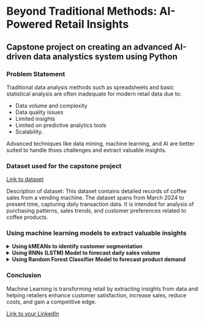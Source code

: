 # Beyond Traditional Methods: AI-Powered Retail Insights

## Capstone project on creating an advanced AI-driven data analystics system using Python

### Problem Statement
Traditional data analysis methods such as spreadsheets and basic statistical analysis are often inadequate for modern retail data due to:
- Data volume and complexity
- Data quality issues
- Limited insights
- Limited on predictive analytics tools
- Scalability.

Advanced techniques like data mining, machine learning, and AI are better suited to handle thses challenges and extract valuable insights.

### Dataset used for the capstone project
[Link to dataset](https://www.kaggle.com/datasets/ihelon/coffee-sales/data)

Description of dataset:
This dataset contains detailed records of coffee sales from a vending machine. The dataset spans from March 2024 to present time, capturing daily transaction data. It is intended for analysis of purchasing patterns, sales trends, and customer preferences related to coffee products.

### Using machine learning models to extract valuable insights

<details>
<summary><b>Using kMEANs to identify customer segmentation</b></summary>

<img width="456" alt="image" src="https://github.com/user-attachments/assets/fef1d277-e73b-48df-8d26-7456fbf5c988">

Screenshot of elbow plot

<img width="488" alt="image" src="https://github.com/user-attachments/assets/0d053ae4-1231-4611-865d-b95bb992b9b2">


Screenshot of kMeans scatterplot


It is difficult to accurately categorize customers into segmentation due to:
- Customers have varied demographics, purchase behaviours, and preferences.
- Customers preferences and behaviours can change over time.
- Data quality issues such as incomplete or inaccurate data can dinder the effectiveness of segmentation efforts. 

</details>

<details>
<summary><b>Using RNNs (LSTM) Model to forecast daily sales volume</b></summary>

<img width="442" alt="image" src="https://github.com/user-attachments/assets/954028d4-187c-4482-9860-83fbefd3aba7">

Screenshot of LSTM Model


Making an accurate sales forecasting can be difficult due to:
- Stockouts or excessive inventory can impact sales
- Changes in pricing can affect demand and sales
- Ecnonomic factors like inflation, interest rates and consumer confidence can influence sales. 

</details>

<details>
<summary><b>Using Random Forest Classifier Model to forecast product demand</b></summary>

![image](https://github.com/user-attachments/assets/4696d3e3-48ec-45dd-8bfa-023107b1e425)
  
Screenshot of RFC Model Prediction

![image](https://github.com/user-attachments/assets/dbfef955-fe05-4ee4-a92a-dc1ede840dcd)

Screenshot of RFC Model Classification Report

Making accurate product demand can be difficult due to:
- Demand fluctuates due to seasonal factors and promotional activities
- Economic conditions, competitve landscape, and supply chain disruptions can significantly impact demand.
- Demand for products throughout their life cycle, from introduction to maturity and decline. 

</details>

### Conclusion
Machine Learning is transforming retail by extracting insights from data and helping retailers enhance customer satisfaction, increase sales, reduce costs, and gain a competitive edge.

[Link to your LinkedIn](https://www.linkedin.com/in/lizz-tan-li-ying-59639910b/)
